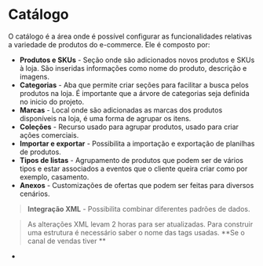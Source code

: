# Catálogo
O catálogo é a área onde é possível configurar as funcionalidades relativas a variedade de produtos do e-commerce. Ele é composto por:
- **Produtos e SKUs** - Seção onde são adicionados novos produtos e SKUs à loja. São inseridas informações como nome do produto, descrição e imagens.
- **Categorias** - Aba que permite criar seções para facilitar a busca pelos produtos na loja. É importante que a árvore de categorias seja definida no inicio do projeto.
- **Marcas** - Local onde são adicionadas as marcas dos produtos disponíveis na loja, é uma forma de agrupar os itens. 
- **Coleções** - Recurso usado para agrupar produtos, usado para criar ações comerciais.
- **Importar e exportar** - Possibilita a importação e exportação de planilhas de produtos.
- **Tipos de listas** - Agrupamento de produtos que podem ser de vários tipos e estar associados a eventos que o cliente queira criar como por exemplo, casamento.
- **Anexos** - Customizações de ofertas que podem ser feitas para diversos cenários.
> **Integração XML** - Possibilita combinar diferentes padrões de dados.

> As alterações XML levam 2 horas para ser atualizadas. Para construir uma estrutura é necessário saber o nome das tags usadas. **Se o canal de vendas tiver **
- 